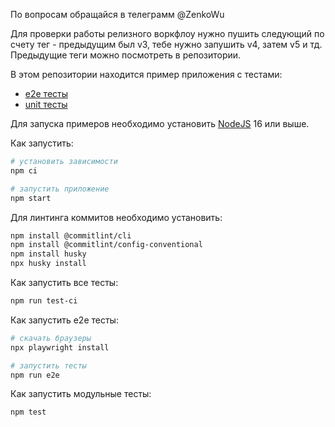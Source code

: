 По вопросам обращайся в телеграмм @ZenkoWu

Для проверки работы релизного воркфлоу нужно пушить следующий по счету тег - предыдущим был v3, тебе нужно запушить v4, затем v5 и тд.
Предыдущие теги можно посмотреть в репозитории.

В этом репозитории находится пример приложения с тестами:

- [e2e тесты](e2e/example.spec.ts)
- [unit тесты](src/example.test.tsx)

Для запуска примеров необходимо установить [NodeJS](https://nodejs.org/en/download/) 16 или выше.

Как запустить:

```sh
# установить зависимости
npm ci

# запустить приложение
npm start
```

Для линтинга коммитов необходимо установить:

```sh
npm install @commitlint/cli
npm install @commitlint/config-conventional
npm install husky 
npx husky install

```
Как запустить все тесты:

```sh
npm run test-ci
```
Как запустить e2e тесты:

```sh
# скачать браузеры
npx playwright install

# запустить тесты
npm run e2e
```

Как запустить модульные тесты:

```sh
npm test
```
